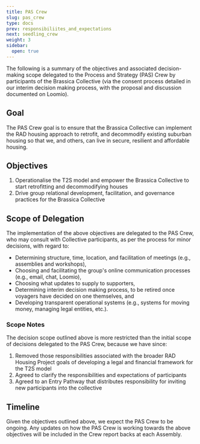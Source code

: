 ```yaml
---
title: PAS Crew
slug: pas_crew
type: docs
prev: responsibiliites_and_expectations
next: seedling_crew
weight: 3
sidebar:
  open: true
---
```


The following is a summary of the objectives and associated decision-making scope delegated to the Process and Strategy (PAS) Crew by participants of the Brassica Collective (via the consent process detailed in our interim decision making process, with the proposal and discussion documented on Loomio). 

## Goal 
The PAS Crew goal is to ensure that the Brassica Collective can implement the RAD housing approach to retrofit, and decommodify existing suburban housing so that we, and others, can live in secure, resilient and affordable housing.

## Objectives
1. Operationalise the T2S model and empower the Brassica Collective to start retrofitting and decommodifying houses 
2. Drive group relational development, facilitation, and governance practices for the Brassica Collective

## Scope of Delegation
The implementation of the above objectives are delegated to the PAS Crew, who may consult with Collective participants, as per the process for minor decisions, with regard to:
* Determining structure, time, location, and facilitation of meetings (e.g., assemblies and workshops),
* Choosing and facilitating the group's online communication processes (e.g., email, chat, Loomio),
* Choosing what updates to supply to supporters,
* Determining interim decision making process, to be retired once voyagers have decided on one themselves, and
* Developing transparent operational systems (e.g., systems for moving money, managing legal entities, etc.).
 
### Scope Notes
The decision scope outlined above is more restricted than the initial scope of decisions delegated to the PAS Crew, because we have since: 
1. Removed those responsibilities associated with the broader RAD Housing Project goals of developing a legal and financial framework for the T2S model 
2. Agreed to clarify the responsibilities and expectations of participants
3. Agreed to an Entry Pathway that distributes responsibility for inviting new participants into the collective 

## Timeline
Given the objectives outlined above, we expect the PAS Crew to be ongoing. 
Any updates on how the PAS Crew is working towards the above objectives will be included in the Crew report backs at each Assembly. 